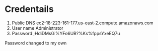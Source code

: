# Credentails

1) Public DNS	ec2-18-223-161-177.us-east-2.compute.amazonaws.com
2) User name	Administrator
3) Password    ;HdiDMsGi%YFo6UB?%Ks%fppsYxeEQ7u

Password changed to my own
